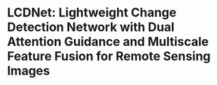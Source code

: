 # LCDNet: Lightweight Change Detection Network with Dual Attention Guidance and Multiscale Feature Fusion for Remote Sensing Images
